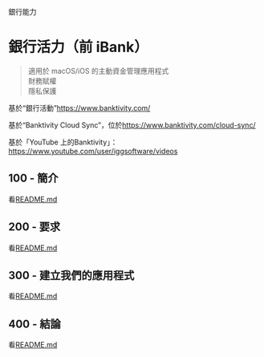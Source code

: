 銀行能力

# 銀行活力（前 iBank）

> 適用於 macOS/iOS 的主動資金管理應用程式<br/>財務賦權<br/>隱私保護<br/>

基於“銀行活動”<https://www.banktivity.com/>

基於“Banktivity Cloud Sync”，位於<https://www.banktivity.com/cloud-sync/>

基於「YouTube 上的Banktivity」：<https://www.youtube.com/user/iggsoftware/videos>

## 100 - 簡介

看[README.md](./100/README.md)

## 200 - 要求

看[README.md](./200/README.md)

## 300 - 建立我們的應用程式

看[README.md](./300/README.md)

## 400 - 結論

看[README.md](./400/README.md)
